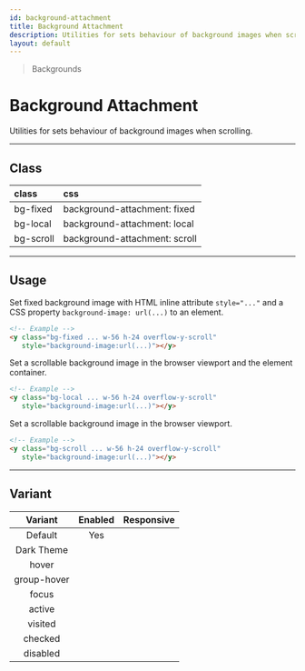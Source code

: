 ```yaml
---
id: background-attachment
title: Background Attachment
description: Utilities for sets behaviour of background images when scrolling.
layout: default
---
```


> Backgrounds

# Background Attachment

Utilities for sets behaviour of background images when scrolling.

---

## Class

| <span class="px-3 py-1 text-white dark:text-charcoal-100 bg-charcoal-100 dark:bg-gray-600 rounded-full">class</span> | <span class="px-3 py-1 text-white dark:text-charcoal-100 bg-charcoal-100 dark:bg-gray-600 rounded-full">css</span> |
|:--|:--|
| bg-fixed | background-attachment: fixed |
| bg-local | background-attachment: local |
| bg-scroll | background-attachment: scroll |

---

## Usage

Set fixed background image with HTML inline attribute `style="..."` and a CSS property `background-image: url(...)` to an element.

<y class="my-2 mx-auto max-w-sm bg-red-300">
  <y class="h-32 w-full overflow-y-scroll">
    <y class="h-64 w-64 bg-fixed"
       style="background-image:url(https://picsum.photos/300?=1)"></y>
  </y>
</y>

```html
<!-- Example -->
<y class="bg-fixed ... w-56 h-24 overflow-y-scroll"
   style="background-image:url(...)"></y>
```

Set a scrollable background image in the browser viewport and the element container.

<y class="my-2 mx-auto max-w-sm bg-red-300">
  <y class="h-32 w-full overflow-y-scroll">
    <y class="h-64 w-64 bg-local"
       style="background-image:url(https://picsum.photos/300?=1)"></y>
  </y>
</y>

```html
<!-- Example -->
<y class="bg-local ... w-56 h-24 overflow-y-scroll"
   style="background-image:url(...)"></y>
```

Set a scrollable background image in the browser viewport.

<y class="my-2 mx-auto max-w-sm bg-red-300">
  <y class="h-32 w-full overflow-y-scroll">
    <y class="h-64 w-64 bg-scroll"
       style="background-image:url(https://picsum.photos/300?=1)"></y>
  </y>
</y>

```html
<!-- Example -->
<y class="bg-scroll ... w-56 h-24 overflow-y-scroll"
   style="background-image:url(...)"></y>
```

---

## Variant

| <span class="font-semibold underline">Variant</span> | <span class="font-semibold underline">Enabled</span> | <span class="font-semibold underline">Responsive</span> |
|:-:|:-:|:-:|
| Default | Yes | |
| Dark Theme | | |
| hover| | |
| group-hover | | |
| focus | | |
| active | | |
| visited | | |
| checked | | |
| disabled | | |